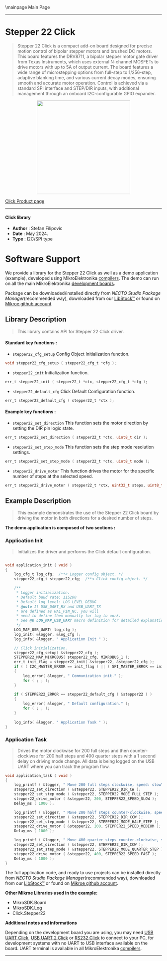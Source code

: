\mainpage Main Page

---
# Stepper 22 Click

> Stepper 22 Click is a compact add-on board designed for precise motion control of bipolar stepper motors and brushed DC motors. This board features the DRV8711, a bipolar stepper motor gate driver from Texas Instruments, which uses external N-channel MOSFETs to drive motors with up to 5A of output current. The board features a wide range of microstepping options from full-step to 1/256-step, adaptive blanking time, and various current decay modes, ensuring smooth and accurate motor operation. Control is achieved via a standard SPI interface and STEP/DIR inputs, with additional management through an onboard I2C-configurable GPIO expander.

<p align="center">
  <img src="https://download.mikroe.com/images/click_for_ide/stepper22_click.png" height=300px>
</p>

[Click Product page](https://www.mikroe.com/stepper-22-click)

---


#### Click library

- **Author**        : Stefan Filipovic
- **Date**          : May 2024.
- **Type**          : I2C/SPI type


# Software Support

We provide a library for the Stepper 22 Click
as well as a demo application (example), developed using MikroElektronika
[compilers](https://www.mikroe.com/necto-studio).
The demo can run on all the main MikroElektronika [development boards](https://www.mikroe.com/development-boards).

Package can be downloaded/installed directly from *NECTO Studio Package Manager*(recommended way), downloaded from our [LibStock&trade;](https://libstock.mikroe.com) or found on [Mikroe github account](https://github.com/MikroElektronika/mikrosdk_click_v2/tree/master/clicks).

## Library Description

> This library contains API for Stepper 22 Click driver.

#### Standard key functions :

- `stepper22_cfg_setup` Config Object Initialization function.
```c
void stepper22_cfg_setup ( stepper22_cfg_t *cfg );
```

- `stepper22_init` Initialization function.
```c
err_t stepper22_init ( stepper22_t *ctx, stepper22_cfg_t *cfg );
```

- `stepper22_default_cfg` Click Default Configuration function.
```c
err_t stepper22_default_cfg ( stepper22_t *ctx );
```

#### Example key functions :

- `stepper22_set_direction` This function sets the motor direction by setting the DIR pin logic state.
```c
err_t stepper22_set_direction ( stepper22_t *ctx, uint8_t dir );
```

- `stepper22_set_step_mode` This function sets the step mode resolution settings.
```c
err_t stepper22_set_step_mode ( stepper22_t *ctx, uint8_t mode );
```

- `stepper22_drive_motor` This function drives the motor for the specific number of steps at the selected speed.
```c
err_t stepper22_drive_motor ( stepper22_t *ctx, uint32_t steps, uint8_t speed );
```

## Example Description

> This example demonstrates the use of the Stepper 22 Click board by driving the motor in both directions for a desired number of steps.

**The demo application is composed of two sections :**

### Application Init

> Initializes the driver and performs the Click default configuration.

```c

void application_init ( void )
{
    log_cfg_t log_cfg;  /**< Logger config object. */
    stepper22_cfg_t stepper22_cfg;  /**< Click config object. */

    /** 
     * Logger initialization.
     * Default baud rate: 115200
     * Default log level: LOG_LEVEL_DEBUG
     * @note If USB_UART_RX and USB_UART_TX 
     * are defined as HAL_PIN_NC, you will 
     * need to define them manually for log to work. 
     * See @b LOG_MAP_USB_UART macro definition for detailed explanation.
     */
    LOG_MAP_USB_UART( log_cfg );
    log_init( &logger, &log_cfg );
    log_info( &logger, " Application Init " );

    // Click initialization.
    stepper22_cfg_setup( &stepper22_cfg );
    STEPPER22_MAP_MIKROBUS( stepper22_cfg, MIKROBUS_1 );
    err_t init_flag = stepper22_init( &stepper22, &stepper22_cfg );
    if ( ( I2C_MASTER_ERROR == init_flag ) || ( SPI_MASTER_ERROR == init_flag ) )
    {
        log_error( &logger, " Communication init." );
        for ( ; ; );
    }
    
    if ( STEPPER22_ERROR == stepper22_default_cfg ( &stepper22 ) )
    {
        log_error( &logger, " Default configuration." );
        for ( ; ; );
    }
    
    log_info( &logger, " Application Task " );
}

```

### Application Task

> Drives the motor clockwise for 200 full steps and then counter-clockiwse for 200 half
steps and 400 quarter steps with a 1 second delay on driving mode change. All data is
being logged on the USB UART where you can track the program flow.

```c
void application_task ( void )
{
    log_printf ( &logger, " Move 200 full steps clockwise, speed: slow\r\n\n" );
    stepper22_set_direction ( &stepper22, STEPPER22_DIR_CW );
    stepper22_set_step_mode ( &stepper22, STEPPER22_MODE_FULL_STEP );
    stepper22_drive_motor ( &stepper22, 200, STEPPER22_SPEED_SLOW );
    Delay_ms ( 1000 );

    log_printf ( &logger, " Move 200 half steps counter-clockwise, speed: medium\r\n\n" );
    stepper22_set_direction ( &stepper22, STEPPER22_DIR_CCW );
    stepper22_set_step_mode ( &stepper22, STEPPER22_MODE_HALF_STEP );
    stepper22_drive_motor ( &stepper22, 200, STEPPER22_SPEED_MEDIUM );
    Delay_ms ( 1000 );

    log_printf ( &logger, " Move 400 quarter steps counter-clockwise, speed: fast\r\n\n" );
    stepper22_set_direction ( &stepper22, STEPPER22_DIR_CCW );
    stepper22_set_step_mode ( &stepper22, STEPPER22_MODE_QUARTER_STEP );
    stepper22_drive_motor ( &stepper22, 400, STEPPER22_SPEED_FAST );
    Delay_ms ( 1000 );
}
```

The full application code, and ready to use projects can be installed directly from *NECTO Studio Package Manager*(recommended way), downloaded from our [LibStock&trade;](https://libstock.mikroe.com) or found on [Mikroe github account](https://github.com/MikroElektronika/mikrosdk_click_v2/tree/master/clicks).

**Other Mikroe Libraries used in the example:**

- MikroSDK.Board
- MikroSDK.Log
- Click.Stepper22

**Additional notes and informations**

Depending on the development board you are using, you may need
[USB UART Click](https://www.mikroe.com/usb-uart-click),
[USB UART 2 Click](https://www.mikroe.com/usb-uart-2-click) or
[RS232 Click](https://www.mikroe.com/rs232-click) to connect to your PC, for
development systems with no UART to USB interface available on the board. UART
terminal is available in all MikroElektronika
[compilers](https://shop.mikroe.com/compilers).

---
